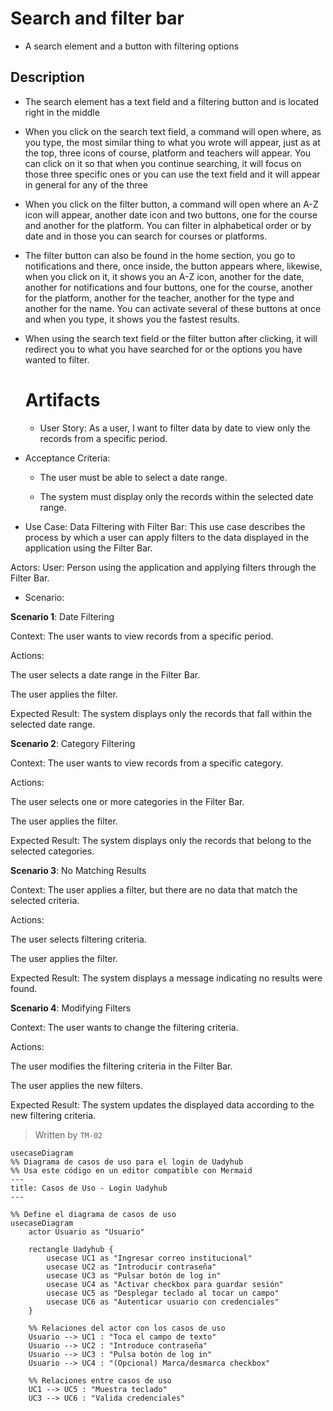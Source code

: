 
# Search and filter bar

- A search element and a button with filtering options

## Description

- The search element has a text field and a filtering button and is located right in the middle

- When you click on the search text field, a command will open where, as you type, the most similar thing to what you wrote will appear, just as at the top, three icons of course, platform and teachers will appear. You can click on it so that when you continue searching, it will focus on those three specific ones or you can use the text field and it will appear in general for any of the three

- When you click on the filter button, a command will open where an A-Z icon will appear, another date icon and two buttons, one for the course and another for the platform. You can filter in alphabetical order or by date and in those you can search for courses or platforms.

- The filter button can also be found in the home section, you go to notifications and there, once inside, the button appears where, likewise, when you click on it, it shows you an A-Z icon, another for the date, another for notifications and four buttons, one for the course, another for the platform, another for the teacher, another for the type and another for the name. You can activate several of these buttons at once and when you type, it shows you the fastest results.

- When using the search text field or the filter button after clicking, it will redirect you to what you have searched for or the options you have wanted to filter.


  # Artifacts 
  - User Story:
As a user, I want to filter data by date to view only the records from a specific period.

- Acceptance Criteria:
   - The user must be able to select a date range.

   - The system must display only the records within the selected date range.

- Use Case:
Data Filtering with Filter Bar: This use case describes the process by which a user can apply filters to the data displayed in the application using the Filter Bar.

Actors:
User: Person using the application and applying filters through the Filter Bar.

- Scenario:

**Scenario 1**: Date Filtering

Context: The user wants to view records from a specific period.

Actions:

The user selects a date range in the Filter Bar.

The user applies the filter.

Expected Result: The system displays only the records that fall within the selected date range.

**Scenario 2**: Category Filtering

Context: The user wants to view records from a specific category.

Actions:

The user selects one or more categories in the Filter Bar.

The user applies the filter.

Expected Result: The system displays only the records that belong to the selected categories.

**Scenario 3**: No Matching Results

Context: The user applies a filter, but there are no data that match the selected criteria.

Actions:

The user selects filtering criteria.

The user applies the filter.

Expected Result: The system displays a message indicating no results were found.

**Scenario 4**: Modifying Filters

Context: The user wants to change the filtering criteria.

Actions:

The user modifies the filtering criteria in the Filter Bar.

The user applies the new filters.

Expected Result: The system updates the displayed data according to the new filtering criteria.

> Written by `TM-02`
``` mermaid
usecaseDiagram
%% Diagrama de casos de uso para el login de Uadyhub
%% Usa este código en un editor compatible con Mermaid
---
title: Casos de Uso - Login Uadyhub
---

%% Define el diagrama de casos de uso
usecaseDiagram
    actor Usuario as "Usuario"

    rectangle Uadyhub {
        usecase UC1 as "Ingresar correo institucional"
        usecase UC2 as "Introducir contraseña"
        usecase UC3 as "Pulsar botón de log in"
        usecase UC4 as "Activar checkbox para guardar sesión"
        usecase UC5 as "Desplegar teclado al tocar un campo"
        usecase UC6 as "Autenticar usuario con credenciales"
    }

    %% Relaciones del actor con los casos de uso
    Usuario --> UC1 : "Toca el campo de texto"
    Usuario --> UC2 : "Introduce contraseña"
    Usuario --> UC3 : "Pulsa botón de log in"
    Usuario --> UC4 : "(Opcional) Marca/desmarca checkbox"

    %% Relaciones entre casos de uso
    UC1 --> UC5 : "Muestra teclado"
    UC3 --> UC6 : "Valida credenciales"
```